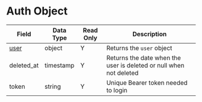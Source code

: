 # Auth Object

Field | Data Type | Read Only | Description
--- | --- | --- | --- 
[user] | object | Y | Returns the `user` object
deleted_at | timestamp | Y | Returns the date when the user is deleted or null when not deleted
token | string | Y | Unique Bearer token needed to login

[user]: ../users/README.md